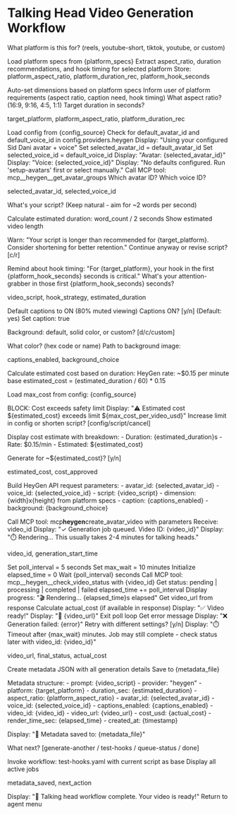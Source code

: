 # Talking Head Video Generation Workflow

<workflow>

<step n="1" goal="Platform & Specs Discovery">
<ask response="target_platform">What platform is this for? (reels, youtube-short, tiktok, youtube, or custom)</ask>

<action>Load platform specs from {platform_specs}</action>
<action>Extract aspect_ratio, duration recommendations, and hook timing for selected platform</action>
<action>Store: platform_aspect_ratio, platform_duration_rec, platform_hook_seconds</action>

<check if="target_platform != 'custom'">
  <action>Auto-set dimensions based on platform specs</action>
  <action>Inform user of platform requirements (aspect ratio, caption need, hook timing)</action>
</check>

<check if="target_platform == 'custom'">
  <ask response="custom_aspect">What aspect ratio? (16:9, 9:16, 4:5, 1:1)</ask>
  <ask response="custom_duration">Target duration in seconds?</ask>
</check>

<template-output>target_platform, platform_aspect_ratio, platform_duration_rec</template-output>
</step>

<step n="2" goal="Avatar & Voice Selection">
<action>Load config from {config_source}</action>
<action>Check for default_avatar_id and default_voice_id in config.providers.heygen</action>

<check if="defaults exist">
  <action>Display: "Using your configured Sid Dani avatar + voice"</action>
  <action>Set selected_avatar_id = default_avatar_id</action>
  <action>Set selected_voice_id = default_voice_id</action>
  <action>Display: "Avatar: {selected_avatar_id}"</action>
  <action>Display: "Voice: {selected_voice_id}"</action>
</check>

<check if="no defaults in config">
  <action>Display: "No defaults configured. Run 'setup-avatars' first or select manually."</action>
  <action>Call MCP tool: mcp__heygen__get_avatar_groups</action>
  <ask response="selected_avatar_id">Which avatar ID?</ask>
  <ask response="selected_voice_id">Which voice ID?</ask>
</check>

<template-output>selected_avatar_id, selected_voice_id</template-output>
</step>

<step n="3" goal="Script & Hook">
<ask response="video_script">What's your script? (Keep natural - aim for ~2 words per second)</ask>

<action>Calculate estimated duration: word_count / 2 seconds</action>
<action>Show estimated video length</action>

<check if="estimated_duration > platform_duration_rec">
  <action>Warn: "Your script is longer than recommended for {target_platform}. Consider shortening for better retention."</action>
  <ask>Continue anyway or revise script? [c/r]</ask>
</check>

<action>Remind about hook timing: "For {target_platform}, your hook in the first {platform_hook_seconds} seconds is critical."</action>
<ask response="hook_strategy">What's your attention-grabber in those first {platform_hook_seconds} seconds?</ask>

<template-output>video_script, hook_strategy, estimated_duration</template-output>
</step>

<step n="4" goal="Captions & Background">
<action>Default captions to ON (80% muted viewing)</action>
<ask response="captions_enabled">Captions ON? [y/n] (Default: yes)</ask>

<check if="captions_enabled != 'n'">
  <action>Set caption: true</action>
</check>

<ask response="background_choice">Background: default, solid color, or custom? [d/c/custom]</ask>

<check if="background_choice == 'c'">
  <ask response="background_color">What color? (hex code or name)</ask>
</check>

<check if="background_choice == 'custom'">
  <ask response="background_image">Path to background image:</ask>
</check>

<template-output>captions_enabled, background_choice</template-output>
</step>

<step n="5" goal="Cost Estimate & Approval">
<action>Calculate estimated cost based on duration:</action>
<action>HeyGen rate: ~$0.15 per minute base</action>
<action>estimated_cost = (estimated_duration / 60) * 0.15</action>

<action>Load max_cost from config: {config_source}</action>

<check if="estimated_cost > max_cost_per_video_usd">
  <action>BLOCK: Cost exceeds safety limit</action>
  <action>Display: "⚠️ Estimated cost ${estimated_cost} exceeds limit ${max_cost_per_video_usd}"</action>
  <ask>Increase limit in config or shorten script? [config/script/cancel]</ask>
</check>

<action>Display cost estimate with breakdown:</action>
<action>- Duration: {estimated_duration}s</action>
<action>- Rate: $0.15/min</action>
<action>- Estimated: ${estimated_cost}</action>

<ask response="cost_approved">Generate for ~${estimated_cost}? [y/n]</ask>

<check if="cost_approved != 'y'">
  <goto step="exit"/>
</check>

<template-output>estimated_cost, cost_approved</template-output>
</step>

<step n="6" goal="Generate Video">
<action>Build HeyGen API request parameters:</action>
<action>- avatar_id: {selected_avatar_id}</action>
<action>- voice_id: {selected_voice_id}</action>
<action>- script: {video_script}</action>
<action>- dimension: {width}x{height} from platform specs</action>
<action>- caption: {captions_enabled}</action>
<action>- background: {background_choice}</action>

<action>Call MCP tool: mcp**heygen**create_avatar_video with parameters</action>
<action>Receive: video_id</action>
<action>Display: "✓ Generation job queued. Video ID: {video_id}"</action>
<action>Display: "⏱️ Rendering... This usually takes 2-4 minutes for talking heads."</action>

<template-output>video_id, generation_start_time</template-output>
</step>

<step n="7" goal="Poll Status & Deliver">
<action>Set poll_interval = 5 seconds</action>
<action>Set max_wait = 10 minutes</action>
<action>Initialize elapsed_time = 0</action>

<action repeat="until complete or timeout">
  <action>Wait {poll_interval} seconds</action>
  <action>Call MCP tool: mcp__heygen__check_video_status with {video_id}</action>
  <action>Get status: pending | processing | completed | failed</action>
  <action>elapsed_time += poll_interval</action>

  <check if="status == 'processing'">
    <action>Display progress: "🎬 Rendering... {elapsed_time}s elapsed"</action>
  </check>

  <check if="status == 'completed'">
    <action>Get video_url from response</action>
    <action>Calculate actual_cost (if available in response)</action>
    <action>Display: "✅ Video ready!"</action>
    <action>Display: "🔗 {video_url}"</action>
    <action>Exit poll loop</action>
  </check>

  <check if="status == 'failed'">
    <action>Get error message</action>
    <action>Display: "❌ Generation failed: {error}"</action>
    <ask>Retry with different settings? [y/n]</ask>
    <check if="retry == 'y'">
      <goto step="3"/>
    </check>
    <goto step="exit"/>
  </check>

  <check if="elapsed_time > max_wait * 60">
    <action>Display: "⏱️ Timeout after {max_wait} minutes. Job may still complete - check status later with video_id: {video_id}"</action>
    <goto step="exit"/>
  </check>
</action>

<template-output>video_url, final_status, actual_cost</template-output>
</step>

<step n="8" goal="Save Metadata & Offer Next Steps">
<action>Create metadata JSON with all generation details</action>
<action>Save to {metadata_file}</action>

<action>Metadata structure:</action>
<action>- prompt: {video_script}</action>
<action>- provider: "heygen"</action>
<action>- platform: {target_platform}</action>
<action>- duration_sec: {estimated_duration}</action>
<action>- aspect_ratio: {platform_aspect_ratio}</action>
<action>- avatar_id: {selected_avatar_id}</action>
<action>- voice_id: {selected_voice_id}</action>
<action>- captions_enabled: {captions_enabled}</action>
<action>- video_id: {video_id}</action>
<action>- video_url: {video_url}</action>
<action>- cost_usd: {actual_cost}</action>
<action>- render_time_sec: {elapsed_time}</action>
<action>- created_at: {timestamp}</action>

<action>Display: "💾 Metadata saved to: {metadata_file}"</action>

<ask>What next? [generate-another / test-hooks / queue-status / done]</ask>

<check if="response == 'generate-another'">
  <goto step="1"/>
</check>

<check if="response == 'test-hooks'">
  <action>Invoke workflow: test-hooks.yaml with current script as base</action>
</check>

<check if="response == 'queue-status'">
  <action>Display all active jobs</action>
</check>

<template-output>metadata_saved, next_action</template-output>
</step>

<step n="exit" goal="Completion">
<action>Display: "👋 Talking head workflow complete. Your video is ready!"</action>
<action>Return to agent menu</action>
</step>

</workflow>
